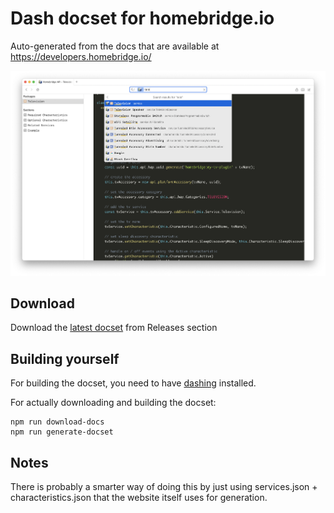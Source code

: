 # Dash docset for homebridge.io

Auto-generated from the docs that are available at https://developers.homebridge.io/

![screenshot](./screenshot.png)

## Download

Download the [latest docset](https://github.com/dvcrn/dash-docset-homebridge/releases/latest) from Releases section

## Building yourself

For building the docset, you need to have [dashing](https://github.com/technosophos/dashing) installed.

For actually downloading and building the docset:

```
npm run download-docs
npm run generate-docset
```

## Notes

There is probably a smarter way of doing this by just using services.json + characteristics.json that the website itself uses for generation.
